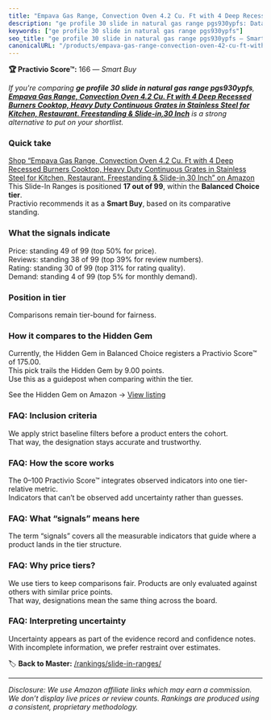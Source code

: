 ```yaml
---
title: "Empava Gas Range, Convection Oven 4.2 Cu. Ft with 4 Deep Recessed Burners Cooktop, Heavy Duty Continuous Grates in Stainless Steel for Kitchen, Restaurant. Freestanding & Slide-in,30 Inch"
description: "ge profile 30 slide in natural gas range pgs930ypfs: Data-driven within Balanced Choice ranking using the Practivio Score™. Positioned by quality, value, deman…"
keywords: ["ge profile 30 slide in natural gas range pgs930ypfs"]
seo_title: "ge profile 30 slide in natural gas range pgs930ypfs — Smart Buy Balanced Choice (2025)"
canonicalURL: "/products/empava-gas-range-convection-oven-42-cu-ft-with-4-deep-recessed-burners-cooktop-heavy-duty-continuous-grates-in-stainless-steel-for-kitchen-restaurant-freestanding-slide-in30-inch-B0DKNPRYTK/"
---
```


**🏆 Practivio Score™:** 166 — _Smart Buy_


*If you're comparing **ge profile 30 slide in natural gas range pgs930ypfs**, **[Empava Gas Range, Convection Oven 4.2 Cu. Ft with 4 Deep Recessed Burners Cooktop, Heavy Duty Continuous Grates in Stainless Steel for Kitchen, Restaurant. Freestanding & Slide-in,30 Inch](https://www.amazon.com/dp/B0DKNPRYTK?tag=practivio-20)** is a strong alternative to put on your shortlist.*
### Quick take
[Shop “Empava Gas Range, Convection Oven 4.2 Cu. Ft with 4 Deep Recessed Burners Cooktop, Heavy Duty Continuous Grates in Stainless Steel for Kitchen, Restaurant. Freestanding & Slide-in,30 Inch” on Amazon](https://www.amazon.com/dp/B0DKNPRYTK?tag=practivio-20)
This Slide-In Ranges is positioned **17 out of 99**, within the **Balanced Choice tier**.  
Practivio recommends it as a **Smart Buy**, based on its comparative standing.

### What the signals indicate
Price: standing 49 of 99 (top 50% for price).  
Reviews: standing 38 of 99 (top 39% for review numbers).  
Rating: standing 30 of 99 (top 31% for rating quality).  
Demand: standing 4 of 99 (top 5% for monthly demand).

### Position in tier
Comparisons remain tier-bound for fairness.

### How it compares to the Hidden Gem
Currently, the Hidden Gem in Balanced Choice registers a Practivio Score™ of 175.00.  
This pick trails the Hidden Gem by 9.00 points.  
Use this as a guidepost when comparing within the tier.  

See the Hidden Gem on Amazon → [View listing](https://www.amazon.com/dp/B0CMZPPJZY?tag=practivio-20)

### FAQ: Inclusion criteria
We apply strict baseline filters before a product enters the cohort.  
That way, the designation stays accurate and trustworthy.

### FAQ: How the score works
The 0–100 Practivio Score™ integrates observed indicators into one tier-relative metric.  
Indicators that can’t be observed add uncertainty rather than guesses.

### FAQ: What “signals” means here
The term “signals” covers all the measurable indicators that guide where a product lands in the tier structure.

### FAQ: Why price tiers?
We use tiers to keep comparisons fair. Products are only evaluated against others with similar price points.  
That way, designations mean the same thing across the board.

### FAQ: Interpreting uncertainty
Uncertainty appears as part of the evidence record and confidence notes.  
With incomplete information, we prefer restraint over estimates.


🏷️ **Back to Master:** [/rankings/slide-in-ranges/](/rankings/slide-in-ranges/)

---
_Disclosure: We use Amazon affiliate links which may earn a commission. We don’t display live prices or review counts. Rankings are produced using a consistent, proprietary methodology._
